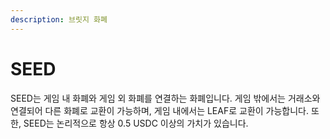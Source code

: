 ```yaml
---
description: 브릿지 화폐
---
```


# SEED

SEED는 게임 내 화폐와 게임 외 화폐를 연결하는 화폐입니다. 게임 밖에서는 거래소와 연결되어 다른 화폐로 교환이 가능하며, 게임 내에서는 LEAF로 교환이 가능합니다. 또한, SEED는 논리적으로 항상 0.5 USDC 이상의 가치가 있습니다.
